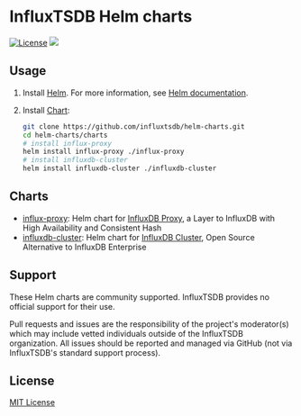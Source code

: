 # InfluxTSDB Helm charts

[![License](https://img.shields.io/badge/license-MIT-green.svg)](./LICENSE)
[![](https://github.com/influxtsdb/helm-charts/workflows/helm-charts%2Frelease/badge.svg?branch=master)](https://github.com/influxtsdb/helm-charts/actions)

## Usage

1. Install [Helm](https://helm.sh). For more information, see [Helm documentation](https://helm.sh/docs/).

2. Install [Chart](./charts):

   ```bash
   git clone https://github.com/influxtsdb/helm-charts.git
   cd helm-charts/charts
   # install influx-proxy
   helm install influx-proxy ./influx-proxy
   # install influxdb-cluster
   helm install influxdb-cluster ./influxdb-cluster
   ```

## Charts

- [influx-proxy](./charts/influx-proxy): Helm chart for [InfluxDB Proxy](https://github.com/chengshiwen/influx-proxy), a Layer to InfluxDB with High Availability and Consistent Hash
- [influxdb-cluster](./charts/influxdb-cluster): Helm chart for [InfluxDB Cluster](https://github.com/chengshiwen/influxdb-cluster), Open Source Alternative to InfluxDB Enterprise

## Support

These Helm charts are community supported. InfluxTSDB provides no official support for their use.

Pull requests and issues are the responsibility of the project's moderator(s) which may include vetted individuals outside of the
InfluxTSDB organization. All issues should be reported and managed via GitHub (not via InfluxTSDB's standard support process).

## License

[MIT License](./LICENSE)

